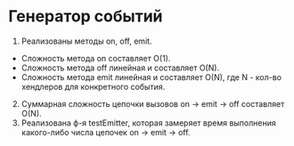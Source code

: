 # Генератор событий

1. Реализованы методы on, off, emit.
  - Сложность метода on составляет O(1).
  - Сложность метода off линейная и составляет O(N).
  - Сложность метода emit линейная и составляет O(N), где N - кол-во хендлеров для конкретного события.
2. Суммарная сложность цепочки вызовов on -> emit -> off составляет O(N).
3. Реализована ф-я testEmitter, которая замеряет время выполнения какого-либо числа цепочек on -> emit -> off.
